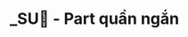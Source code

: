 ---
layout: album
resource: instagram
title: "_SU🎀 - Part quần ngắn"
description: "Instagram album of _SU🎀, part quần ngắn.</br> Username: _sulyu"
active: gallery
album-title: "_SU🎀"
images:
  - image_path: sulyu/quần ngắn/20231206_221756_407994106_1066662697673097_7436344699206485357_n.jpg
  - image_path: sulyu/quần ngắn/20240116_144841_419031538_384682607580098_3198210129509101185_n.jpg
  - image_path: sulyu/quần ngắn/20240116_144841_419074808_1039047030485648_9179850317799070076_n.jpg
  - image_path: sulyu/quần ngắn/20240221_141523_420587525_918856989883605_6239072684696268760_n.jpg
  - image_path: sulyu/quần ngắn/20240221_141523_428594389_728723552742159_3957828200582036830_n.jpg
  - image_path: sulyu/quần ngắn/20240221_141523_429088840_647525197445189_191816853196374440_n.jpg
  - image_path: sulyu/quần ngắn/20240221_141523_429300080_1527833228068231_4826847797357314397_n.jpg
  - image_path: sulyu/quần ngắn/20240221_141523_429327247_761117375609539_4165465584476939015_n.jpg
  - image_path: sulyu/quần ngắn/20240224_205850_429395775_777891001062801_1123512527548221899_n.jpg
  - image_path: sulyu/quần ngắn/20240224_205850_429399744_728323982824579_2078052691371734810_n.jpg
  - image_path: sulyu/quần ngắn/20240224_205850_429426935_1142726603589158_963569341502591706_n.jpg
  - image_path: sulyu/quần ngắn/20240224_205850_429504425_936554737825028_1775803492310207846_n.jpg
  - image_path: sulyu/quần ngắn/20240319_130132_434044617_3366458470164958_3499119464831651045_n.jpg
  - image_path: sulyu/quần ngắn/20240319_130132_434044618_981025323359847_8652701121982421649_n.jpg
  - image_path: sulyu/quần ngắn/20240319_130132_434044633_842094574348297_1084613478220402349_n.jpg
  - image_path: sulyu/quần ngắn/20240319_130132_434048414_1513657042545563_2154208169153396037_n.jpg
  - image_path: sulyu/quần ngắn/20240319_130132_434051328_1064730111263379_9216855957279090249_n.jpg
  - image_path: sulyu/quần ngắn/20240504_104653_441388243_768558832041297_9118724432366700535_n.jpg
  - image_path: sulyu/quần ngắn/20240504_104653_441416979_2583658655148814_2649167448394152812_n.jpg
  - image_path: sulyu/quần ngắn/20240504_104653_441433887_1122137965715586_3183187390477489324_n.jpg
  - image_path: sulyu/quần ngắn/20240504_104653_441436646_360969743622224_5291761766640943156_n.jpg
  - image_path: sulyu/quần ngắn/20240504_104653_441452679_25938936372371507_5875709834571798512_n.jpg
  - image_path: sulyu/quần ngắn/20240525_201413_446102518_1387043178553545_3009794083276301702_n.jpg
  - image_path: sulyu/quần ngắn/20240525_201413_446108256_377677458633391_1855404697552803351_n.jpg
  - image_path: sulyu/quần ngắn/20240525_201413_446113562_439859018777556_9183797199475110805_n.jpg
  - image_path: sulyu/quần ngắn/20240525_201413_446115352_3763756933837011_2189827286321651112_n.jpg
  - image_path: sulyu/quần ngắn/20240525_201413_446115390_1595649507946866_8735476931992394086_n.jpg
  - image_path: sulyu/quần ngắn/20240525_201413_446122306_1526811511516231_566385184763304197_n.jpg
  - image_path: sulyu/quần ngắn/20240525_201413_446216787_1404827853505422_9215816792779052334_n.jpg
  - image_path: sulyu/quần ngắn/20240618_132932_448457729_1486787025357761_7980939780643926227_n.jpg
  - image_path: sulyu/quần ngắn/20240618_132932_448574791_388038107617746_348860823755871340_n.jpg
  - image_path: sulyu/quần ngắn/20240618_132932_448621347_375121288912506_281823447666547881_n.jpg
  - image_path: sulyu/quần ngắn/20240618_132932_448679199_463830922964274_3861523287733148730_n.jpg
  - image_path: sulyu/quần ngắn/20240618_132932_448717177_482318120993229_7127463296783814456_n.jpg
  - image_path: sulyu/quần ngắn/20240618_132932_448725868_814725404091533_8781754623285999460_n.jpg
  - image_path: sulyu/quần ngắn/20240618_132932_448730052_1180073950105200_4737514781164498734_n.jpg
  - image_path: sulyu/quần ngắn/20240621_230142_448830094_1524935918404373_1646262304405920529_n.jpg
  - image_path: sulyu/quần ngắn/20240621_230142_448834096_452486757514737_7388465968782745581_n.jpg
  - image_path: sulyu/quần ngắn/20240621_230142_448844090_432968296372993_5462510014046859241_n.jpg
  - image_path: sulyu/quần ngắn/20240621_230142_448845991_1180875243110227_1253882099445633068_n.jpg
  - image_path: sulyu/quần ngắn/20240621_230142_448847756_1859264884500978_8846206938919373850_n.jpg
  - image_path: sulyu/quần ngắn/20240703_182217_449672626_1596559607867161_7107966333027904368_n.jpg
  - image_path: sulyu/quần ngắn/20240703_182217_449691290_500042722368780_4420592100763808108_n.jpg
  - image_path: sulyu/quần ngắn/20240703_182217_449696086_3616905561909628_7481103269755088782_n.jpg
  - image_path: sulyu/quần ngắn/20240703_182217_449727663_862539442405371_3462042412430807529_n.jpg
  - image_path: sulyu/quần ngắn/20240703_182217_449847795_1018464053231221_7821130966280125891_n.jpg
  - image_path: sulyu/quần ngắn/20240703_182217_449861139_982200316685911_4907790400539950329_n.jpg
  - image_path: sulyu/quần ngắn/20240715_124300_451058078_3800205166926846_8659077045408511484_n.jpg
  - image_path: sulyu/quần ngắn/20240715_124300_451224129_2006530699764071_3387716246323568843_n.jpg
  - image_path: sulyu/quần ngắn/20240715_124300_451228891_854868369819868_6369161745124907034_n.jpg
  - image_path: sulyu/quần ngắn/20240715_124300_451302026_1110884986668086_3010910695888851146_n.jpg
  - image_path: sulyu/quần ngắn/20240729_140019_452981902_1921430858318636_5496623253810220433_n.jpg
  - image_path: sulyu/quần ngắn/20240729_140019_453339849_8211822058870454_1783045627869173364_n.jpg
  - image_path: sulyu/quần ngắn/20240729_140019_453340030_1003173691355779_8101001542410532839_n.jpg
  - image_path: sulyu/quần ngắn/20240729_140019_453444893_461181413350587_6817063641476253170_n.jpg
  - image_path: sulyu/quần ngắn/20240812_181407_451374389_1016771273479414_1937189399457200255_n.jpg
  - image_path: sulyu/quần ngắn/20240812_181407_454375470_1184077652818358_3574885388820163362_n.jpg
  - image_path: sulyu/quần ngắn/20240812_181407_454735335_931220572102778_9049389715087593312_n.jpg
  - image_path: sulyu/quần ngắn/20240812_181407_455096498_843604561202837_4564268024845441609_n.jpg
  - image_path: sulyu/quần ngắn/20240924_184547_460956086_1571946727089480_679290126708517350_n.jpg
  - image_path: sulyu/quần ngắn/20240924_184547_461061325_514110371231466_6369316316781570140_n.jpg
  - image_path: sulyu/quần ngắn/20240924_184547_461080716_890186942505269_3196795077261363397_n.jpg
  - image_path: sulyu/quần ngắn/20240924_184547_461215000_321537704348837_3206337779847631730_n.jpg
  - image_path: sulyu/quần ngắn/20241223_120453_470893922_1115576853310980_2497350687148078283_n.jpg
  - image_path: sulyu/quần ngắn/20241223_120453_470923123_626767596347173_4755035168486786211_n.jpg
  - image_path: sulyu/quần ngắn/20241223_120453_470932444_1002997718321760_2048869503144704641_n.jpg
  - image_path: sulyu/quần ngắn/20241223_120453_470936982_1110664970599222_6224694455218019264_n.jpg
  - image_path: sulyu/quần ngắn/20241223_120453_470951739_567070209561446_8109743303787354945_n.jpg
  - image_path: sulyu/quần ngắn/20241223_120453_471298724_3914007072144269_7862714359972864335_n.jpg
  - image_path: sulyu/quần ngắn/20250105_125830_472857164_1288015639056317_2829525122363148162_n.jpg
  - image_path: sulyu/quần ngắn/20250106_202322_472493367_635230568928141_476469114904601148_n.jpg
  - image_path: sulyu/quần ngắn/20250106_202322_472506516_928098016093302_1897845041795022805_n.jpg
  - image_path: sulyu/quần ngắn/20250106_202322_472835175_945721360444268_8464620536596268213_n.jpg
  - image_path: sulyu/quần ngắn/20250106_202322_472891854_1329662151541460_6163416736007986524_n.jpg
  - image_path: sulyu/quần ngắn/20250106_202322_472966230_931156795389745_1600413556302459354_n.jpg
  - image_path: sulyu/quần ngắn/20250114_172614_470898433_3933517633593737_4410412578360719320_n.jpg
  - image_path: sulyu/quần ngắn/20250114_172614_473699745_606859045220907_4670194919861900018_n.jpg
  - image_path: sulyu/quần ngắn/20250114_172614_473726729_926632709582127_8867789370729065856_n.jpg
  - image_path: sulyu/quần ngắn/20250114_172614_473741262_1650549745870364_9158593175819280216_n.jpg
  - image_path: sulyu/quần ngắn/20250114_172614_473756421_1986467461839104_8451084925509065329_n.jpg
  - image_path: sulyu/quần ngắn/20250114_172614_473763842_3025379217613969_5593310149433228476_n.jpg
  - image_path: sulyu/quần ngắn/20250208_203034_476586490_18378828433138827_7905327784875597662_n.jpg
  - image_path: sulyu/quần ngắn/20250208_203034_476735803_18378828397138827_7873373981411745587_n.jpg
  - image_path: sulyu/quần ngắn/20250208_203034_476902857_18378828424138827_1846200173523215662_n.jpg
  - image_path: sulyu/quần ngắn/20250208_203034_476965324_18378828406138827_3895526957243032652_n.jpg
  - image_path: sulyu/quần ngắn/20250211_152544_479177764_18379199302138827_5620113150070454850_n.jpg
  - image_path: sulyu/quần ngắn/20250215_113655_479149420_18379714258138827_5610636726979920548_n.jpg
  - image_path: sulyu/quần ngắn/20250215_113655_479165956_18379714222138827_5630674776192676352_n.jpg
  - image_path: sulyu/quần ngắn/20250215_113655_479168620_18379714231138827_5220704271277795326_n.jpg
  - image_path: sulyu/quần ngắn/20250215_113655_479171787_18379714267138827_2844345095200925622_n.jpg
  - image_path: sulyu/quần ngắn/20250215_113655_479174696_18379714213138827_5812512616805820122_n.jpg
  - image_path: sulyu/quần ngắn/20250215_113655_479180093_18379714201138827_1410203101942881409_n.jpg
  - image_path: sulyu/quần ngắn/20250215_113655_479183732_18379714240138827_1382872960477684639_n.jpg
  - image_path: sulyu/quần ngắn/20250215_113655_480113094_18379714249138827_8858385631116904987_n.jpg
  - image_path: sulyu/quần ngắn/20250218_164242_479183762_18380148997138827_5146089501511979676_n.jpg
  - image_path: sulyu/quần ngắn/20250218_164242_479992759_18380148925138827_6339496682257904113_n.jpg
  - image_path: sulyu/quần ngắn/20250218_164242_480140466_18380148973138827_2738028931112753931_n.jpg
  - image_path: sulyu/quần ngắn/20250218_164242_480315410_18380148943138827_8215277543967222980_n.jpg
  - image_path: sulyu/quần ngắn/20250218_164242_480434343_18380148895138827_7728792633845112898_n.jpg
  - image_path: sulyu/quần ngắn/20250218_164242_480504138_18380148883138827_8875323454109342849_n.jpg
  - image_path: sulyu/quần ngắn/20250218_164242_480532426_18380148916138827_2502278653567212632_n.jpg
  - image_path: sulyu/quần ngắn/20250218_164242_480590989_18380148994138827_8252693681572347540_n.jpg
  - image_path: sulyu/quần ngắn/20250218_164242_480688064_18380148934138827_2404389235471124799_n.jpg
  - image_path: sulyu/quần ngắn/20250218_164242_480966050_18380148907138827_6845623962167605368_n.jpg
  - image_path: sulyu/quần ngắn/20250326_183351_486213528_18384881728138827_414021027538683087_n.jpg
  - image_path: sulyu/quần ngắn/20250326_183351_486709511_18384881746138827_2176548104141183052_n.jpg
  - image_path: sulyu/quần ngắn/20250326_183351_487120268_18384881764138827_7100141782996431508_n.jpg
  - image_path: sulyu/quần ngắn/20250326_183351_487171619_18384881755138827_3581228159209897415_n.jpg
  - image_path: sulyu/quần ngắn/20250407_190403_489341589_18386346994138827_3488481863567730274_n.jpg
  - image_path: sulyu/quần ngắn/20250407_190403_489364490_18386347003138827_2689598744385017937_n.jpg
  - image_path: sulyu/quần ngắn/20250407_190403_489510768_18386346985138827_541760916530534313_n.jpg
  - image_path: sulyu/quần ngắn/20250420_104444_491461601_18387842881138827_3838375278590849372_n.jpg
  - image_path: sulyu/quần ngắn/20250420_104444_491507750_18387842899138827_599716710332706588_n.jpg
  - image_path: sulyu/quần ngắn/20250420_104444_491893079_18387842917138827_5393723041885850217_n.jpg
  - image_path: sulyu/quần ngắn/20250420_104444_491894174_18387842908138827_917851650374528909_n.jpg
  - image_path: sulyu/quần ngắn/20250421_140731_491463676_18387980698138827_3168946426090471933_n.jpg
  - image_path: sulyu/quần ngắn/20250421_140731_491467760_18387980743138827_4315791617991093414_n.jpg
  - image_path: sulyu/quần ngắn/20250421_140731_491468342_18387980761138827_1701502613650515994_n.jpg
  - image_path: sulyu/quần ngắn/20250421_140731_491495678_18387980677138827_8295910932328958018_n.jpg
  - image_path: sulyu/quần ngắn/491432175_674904588279360_2878531752639275003_n.jpg
  - image_path: sulyu/quần ngắn/snaptik_7425132101860674823_0.jpeg
  - image_path: sulyu/quần ngắn/snaptik_7425132101860674823_1.jpeg
  - image_path: sulyu/quần ngắn/snaptik_7425132101860674823_2.jpeg
  - image_path: sulyu/quần ngắn/snaptik_7425132101860674823_3.jpeg
  - image_path: sulyu/quần ngắn/snaptik_7443805616470052114_0.jpeg
  - image_path: sulyu/quần ngắn/snaptik_7443805616470052114_1.jpeg
  - image_path: sulyu/quần ngắn/snaptik_7443805616470052114_2.jpeg
  - image_path: sulyu/quần ngắn/snaptik_7451514763978280200_0.jpeg
  - image_path: sulyu/quần ngắn/snaptik_7451514763978280200_1.jpeg
  - image_path: sulyu/quần ngắn/snaptik_7451514763978280200_2.jpeg
  - image_path: sulyu/quần ngắn/snaptik_7451514763978280200_3.jpeg
  - image_path: sulyu/quần ngắn/snaptik_7451514763978280200_4.jpeg
  - image_path: sulyu/quần ngắn/snaptik_7451514763978280200_5.jpeg
  - image_path: sulyu/quần ngắn/snaptik_7451514763978280200_6.jpeg
  - image_path: sulyu/quần ngắn/snaptik_7456381921942129928_0.jpeg
  - image_path: sulyu/quần ngắn/snaptik_7456381921942129928_1.jpeg
  - image_path: sulyu/quần ngắn/snaptik_7456381921942129928_2.jpeg
  - image_path: sulyu/quần ngắn/snaptik_7456381921942129928_3.jpeg
  - image_path: sulyu/quần ngắn/snaptik_7471509469734636818_0.jpeg
  - image_path: sulyu/quần ngắn/snaptik_7471509469734636818_1.jpeg
  - image_path: sulyu/quần ngắn/snaptik_7471509469734636818_2.jpeg
  - image_path: sulyu/quần ngắn/snaptik_7471509469734636818_3.jpeg
  - image_path: sulyu/quần ngắn/snaptik_7471509469734636818_4.jpeg
  - image_path: sulyu/quần ngắn/snaptik_7471509469734636818_5.jpeg
  - image_path: sulyu/quần ngắn/snaptik_7471509469734636818_6.jpeg
  - image_path: sulyu/quần ngắn/snaptik_7471509469734636818_7.jpeg
  - image_path: sulyu/quần ngắn/snaptik_7472697199256980754_0.jpeg
  - image_path: sulyu/quần ngắn/snaptik_7472697199256980754_1.jpeg
  - image_path: sulyu/quần ngắn/snaptik_7472697199256980754_2.jpeg
  - image_path: sulyu/quần ngắn/snaptik_7472697199256980754_3.jpeg
  - image_path: sulyu/quần ngắn/snaptik_7472697199256980754_4.jpeg
  - image_path: sulyu/quần ngắn/snaptik_7472697199256980754_5.jpeg
  - image_path: sulyu/quần ngắn/snaptik_7472697199256980754_6.jpeg
  - image_path: sulyu/quần ngắn/snaptik_7472697199256980754_7.jpeg
  - image_path: sulyu/quần ngắn/snaptik_7472697199256980754_8.jpeg
  - image_path: sulyu/quần ngắn/snaptik_7472697199256980754_9.jpeg
  - image_path: sulyu/quần ngắn/snaptik_7473858093663800594_0.jpeg
  - image_path: sulyu/quần ngắn/snaptik_7473858093663800594_1.jpeg
  - image_path: sulyu/quần ngắn/snaptik_7473858093663800594_2.jpeg
  - image_path: sulyu/quần ngắn/snaptik_7473858093663800594_3.jpeg
  - image_path: sulyu/quần ngắn/snaptik_7473858093663800594_4.jpeg
  - image_path: sulyu/quần ngắn/snaptik_7473858093663800594_5.jpeg
  - image_path: sulyu/quần ngắn/snaptik_7477569811166301447_0.jpeg
  - image_path: sulyu/quần ngắn/snaptik_7477569811166301447_1.jpeg
  - image_path: sulyu/quần ngắn/snaptik_7477569811166301447_2.jpeg
  - image_path: sulyu/quần ngắn/snaptik_7477569811166301447_3.jpeg
  - image_path: sulyu/quần ngắn/snaptik_7477569811166301447_4.jpeg
  - image_path: sulyu/quần ngắn/snaptik_7477569811166301447_5.jpeg
  - image_path: sulyu/quần ngắn/snaptik_7477569811166301447_6.jpeg
  - image_path: sulyu/quần ngắn/snaptik_7477569811166301447_7.jpeg
  - image_path: sulyu/quần ngắn/snaptik_7477569811166301447_8.jpeg
  - image_path: sulyu/quần ngắn/snaptik_7495287820060282120_0.jpeg
  - image_path: sulyu/quần ngắn/snaptik_7495287820060282120_1.jpeg
  - image_path: sulyu/quần ngắn/snaptik_7495287820060282120_2.jpeg
  - image_path: sulyu/quần ngắn/snaptik_7495287820060282120_3.jpeg
  - image_path: sulyu/quần ngắn/snaptik_7495680998164827400_0.jpeg
  - image_path: sulyu/quần ngắn/snaptik_7495680998164827400_1.jpeg
  - image_path: sulyu/quần ngắn/snaptik_7495680998164827400_2.jpeg
---